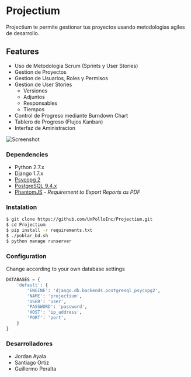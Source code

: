 # Projectium
Projectium te permite gestionar tus proyectos usando metodologias agiles de desarrollo.

## Features
- Uso de Metodologia Scrum (Sprints y User Stories)
- Gestion de Proyectos
- Gestion de Usuarios, Roles y Permisos
- Gestion de User Stories
    - Versiones
    - Adjuntos
    - Responsables
    - Tiempos
- Control de Progreso mediante Burndown Chart
- Tablero de Progreso (Flujos Kanban)
- Interfaz de Aministracion

![Screenshot](http://i.imgur.com/snbIflS.png)

### Dependencies
- Python 2.7.x
- Django 1.7.x
- [Psycopg 2](http://initd.org/psycopg/docs/install.html "Psycopg Installation")
- [PostgreSQL 9.4.x](http://www.postgresql.org "PostgreSQL")
- [PhantomJS](http://phantomjs.org) - _Requirement to Export Reports as PDF_

### Instalation
```sh
$ git clone https://github.com/UnPolloInc/Projectium.git
$ cd Projectium
$ pip install -r requirements.txt
$ ./poblar_bd.sh
$ python manage runserver
```

### Configuration
Change according to your own database settings
```python
DATABASES = {
    'default': {
        'ENGINE': 'django.db.backends.postgresql_psycopg2',
        'NAME': 'projectium',
        'USER': 'user',
        'PASSWORD': 'password',
        'HOST': 'ip_address',
        'PORT': 'port',
    }
}
```
### Desarrolladores
- Jordan Ayala
- Santiago Ortiz
- Guillermo Peralta
